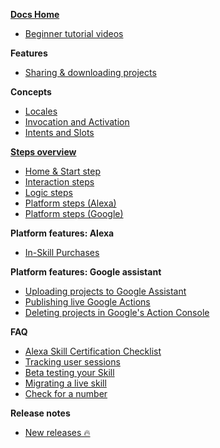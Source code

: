 [<b>Docs Home</b>](/#)
  - [Beginner tutorial videos](/quickstart/get-started-with-voiceflow.md)
  
<b>Features</b>
- [Sharing & downloading projects](/features/sharing-features.md)

<b>Concepts</b>
- [Locales](/Concepts/locales.md)
- [Invocation and Activation](/Concepts/invocation-and-activation.md)
- [Intents and Slots](/steps/intents-slots.md)
    
[<b>Steps overview</b>](/steps/steps-overview.md)
  - [Home & Start step](/steps/home-start-step.md)
  - [Interaction steps](/steps/interaction-steps.md)
  - [Logic steps](/steps/logic-steps.md)
  - [Platform steps (Alexa)](/steps/platform-steps-alexa.md)
  - [Platform steps (Google)](#)
   
<b>Platform features: Alexa</b>
- [In-Skill Purchases](/alexa/Alexa-ISP.md)

<b>Platform features: Google assistant</b>
  - [Uploading projects to Google Assistant](/adapting-for-google/uploading-your-project-to-google-assistant.md)  
  - [Publishing live Google Actions](/adapting-for-google/deploying-your-google-assistant-project-to-production.md)
  - [Deleting projects in Google's Action Console](/adapting-for-google/deleting-projects-in-google-actions-console.md)

<b>FAQ</b>
- [Alexa Skill Certification Checklist](/Concepts/alexa-skill-certification-checklist.md) 
- [Tracking user sessions](/tutorials/advanced-tutorials/tracking-user-sessions.md)
- [Beta testing your Skill](/tutorials/advanced-tutorials/using-beta-testing-with-your-alexa-skill.md)
- [Migrating a live skill](/quickstart/migrating.md)
- [Check for a number](/tutorials/advanced-tutorials/checking-if-number.md)

<b>Release notes</b>
  - [New releases 🔥](/releases/releases.md)
